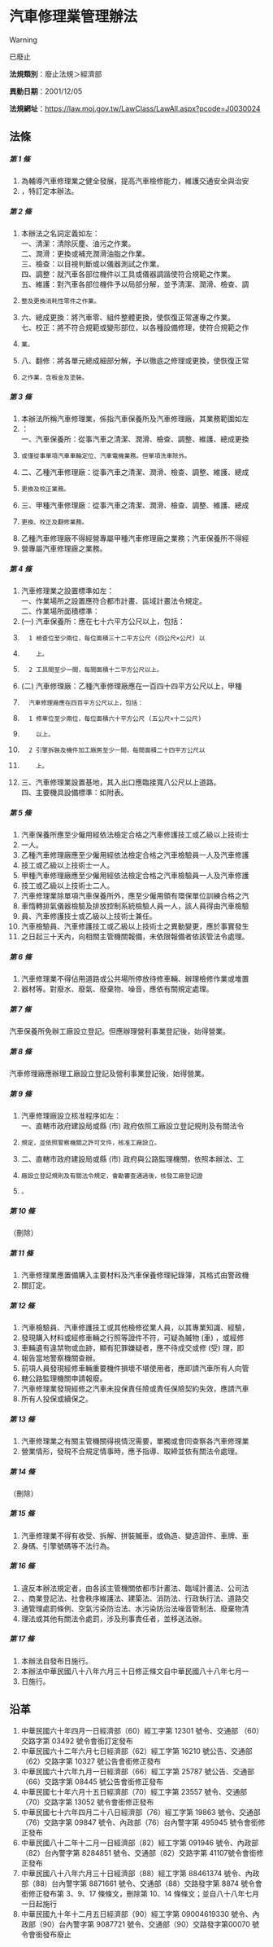 # 汽車修理業管理辦法


> [!WARNING]
> 已廢止


**法規類別**：廢止法規＞經濟部

**異動日期**：2001/12/05  

**法規網址**：https://law.moj.gov.tw/LawClass/LawAll.aspx?pcode=J0030024



## 法條
##### 第 1 條
1. 為輔導汽車修理業之健全發展，提高汽車檢修能力，維護交通安全與治安
1. ，特訂定本辦法。

##### 第 2 條
1. 本辦法之名詞定義如左：  
一、清潔：清除灰塵、油污之作業。  
二、潤滑：更換或補充潤滑油脂之作業。  
三、檢查：以目視判斷或以儀器測試之作業。  
四、調整：就汽車各部位機件以工具或儀器調諧使符合規範之作業。  
五、維護：對汽車各部位機件予以局部分解，並予清潔、潤滑、檢查、調
1.     整及更換消耗性零件之作業。
1. 六、總成更換：將汽車零、組件整體更換，使恢復正常運專之作業。  
七、校正：將不符合規範或變形部位，以各種設備修理，使符合規範之作
1.     業。
1. 八、翻修：將各單元總成細部分解，予以徹底之修理或更換，使恢復正常
1.     之作業，含板金及塗裝。

##### 第 3 條
1. 本辦法所稱汽車修理業，係指汽車保養所及汽車修理廠，其業務範圍如左
1. ：  
一、汽車保養所：從事汽車之清潔、潤滑、檢查、調整、維護、總成更換
1.     或僅從事單項汽車車輪定位、汽車電機業務。但單項洗車除外。
1. 二、乙種汽車修理廠：從事汽車之清潔、潤滑、檢查、調整、維護、總成
1.     更換及校正業務。
1. 三、甲種汽車修理廠：從事汽車之清潔、潤滑、檢查、調整、維護、總成
1.     更換、校正及翻修業務。
1. 乙種汽車修理廠不得經營專屬甲種汽車修理廠之業務；汽車保養所不得經
1. 營專屬汽車修理廠之業務。

##### 第 4 條
1. 汽車修理業之設置標準如左：  
一、作業場所之設置應符合都市計畫、區域計畫法令規定。  
二、作業場所面積標準：
1.  (一) 汽車保養所：應在七十六平方公尺以上，包括：
1.       1 檢查位至少兩位，每位面積三十二平方公尺 (四公尺×公尺) 以
1.         上。
1.       2 工具間至少一間，每間面積十二平方公尺以上。
1.  (二) 汽車修理廠：乙種汽車修理廠應在一百四十四平方公尺以上，甲種
1.       汽車修理廠應在四百平方公尺以上，包括：
1.       1 修車位至少兩位，每位面積六十平方公尺 (五公尺×十二公尺)
1.         以上。
1.       2 引擎拆裝及機件加工廠房至少一間，每間面積二十四平方公尺以
1.         上。
1. 三、汽車修理業設置基地，其入出口應臨接寬八公尺以上道路。  
四、主要機具設備標準：如附表。

##### 第 5 條
1. 汽車保養所應至少僱用經依法檢定合格之汽車修護技工或乙級以上技術士
1. 一人。
1. 乙種汽車修理廠應至少僱用經依法檢定合格之汽車檢驗員一人及汽車修護
1. 技工或乙級以上技術士一人。
1. 甲種汽車修理廠應至少僱用經依法檢定合格之汽車檢驗員一人及汽車修護
1. 技工或乙級以上技術士二人。
1. 汽車修理業除單項汽車保養所外，應至少僱用領有環保單位訓練合格之汽
1. 車惰轉排氣儀器檢驗及排放控制系統檢驗人員一人，該人員得由汽車檢驗
1. 員、汽車修護技士或乙級以上技術士兼任。
1. 汽車檢驗員、汽車修護技工或乙級以上技術士之異動變更，應於事實發生
1. 之日起三十天內，向相關主管機關報備，未依限報備者依該管法令處理。

##### 第 6 條
1. 汽車修理業不得佔用道路或公共場所停放待修車輛、辦理檢修作業或堆置
1. 器材等。對廢水、廢氣、廢棄物、噪音，應依有關規定處理。

##### 第 7 條
汽車保養所免辦工廠設立登記。但應辦理營利事業登記後，始得營業。

##### 第 8 條
汽車修理廠應辦理工廠設立登記及營利事業登記後，始得營業。

##### 第 9 條
1. 汽車修理廠設立核准程序如左：  
一、直轄市政府建設局或縣 (市) 政府依照工廠設立登記規則及有關法令
1.     規定，並依照警察機關之許可文件，核准工廠設立。
1. 二、直轄市政府建設局或縣 (市) 政府與公路監理機關，依照本辦法、工
1.     廠設立登記規則及有關法令規定，會勘審查通過後，核發工廠登記證
1.     。

##### 第 10 條
（刪除）

##### 第 11 條
1. 汽車修理業應置備購入主要材料及汽車保養修理紀錄簿，其格式由警政機
1. 關訂定。

##### 第 12 條
1. 汽車檢驗員、汽車修護技工或其他檢修從業人員，以其專業知識、經驗，
1. 發現購入材料或經修車輛之行照等證件不符，可疑為贓物 (車) ，或經修
1. 車輛遺有違禁物或血跡，顯有犯罪嫌疑者，應不待成交或修 (受) 理，即
1. 報告當地警察機關查辦。
1. 前項人員發現經修車輛重要機件損壞不堪使用者，應即請汽車所有人向管
1. 轄公路監理機關申請報廢。
1. 汽車修理業發現經修之汽車未投保責任險或責任保險契約失效，應請汽車
1. 所有人投保或續保之。

##### 第 13 條
1. 汽車修理業之有關主管機關得視情況需要，單獨或會同查察各汽車修理業
1. 營業情形，發現不合規定情事時，應予指導、取締並依有關法令處理。

##### 第 14 條
（刪除）

##### 第 15 條
1. 汽車修理業不得有收受、拆解、拼裝贓車，或偽造、變造證件、車牌、車
1. 身碼、引擎號碼等不法行為。

##### 第 16 條
1. 違反本辦法規定者，由各該主管機關依都市計畫法、臨域計畫法、公司法
1. 、商業登記法、社會秩序維護法、建築法、消防法、行政執行法、道路交
1. 通管理處罰條例、空氣污染防治法、水污染防治法噪音管制法、廢棄物清
1. 理法或其他有關法令處罰，涉及刑事責任者，並移送法辦。

##### 第 17 條
1. 本辦法自發布日施行。
1. 本辦法中華民國八十八年六月三十日修正條文自中華民國八十八年七月一
1. 日施行。

## 沿革
1. 中華民國六十年四月一日經濟部（60）經工字第 12301  號令、交通部
 （60）交路字第 03492 號令會銜訂定發布
1. 中華民國六十二年六月七日經濟部（62）經工字第 16210  號公告、交通部（62）交路字第 10327  號公告會銜修正發布
1. 中華民國六十六年九月一日經濟部（66）經工字第 25787  號公告、交通部（66）交路字第 08445  號公告會銜修正發布
1. 中華民國七十年六月十五日經濟部（70）經工字第 23557  號令、交通部（70）交路字第 13052  號令會銜修正發布
1. 中華民國七十六年四月二十八日經濟部（76）經工字第 19863  號令、交通部（76）交路字第 09847  號令、內政部（76）台內警字第 495945 號令會銜修正發布
1. 中華民國八十二年十二月一日經濟部（82）經工字第 091946 號令、內政部（82）台內警字第 8284851  號令、交通部（82）交路字第 41107號令會銜修正發布
1. 中華民國八十八年六月三十日經濟部（88）經工字第 88461374 號令、內政部（88）台內警字第 8871661  號令、交通部（88）交路發字第 8874 號令會銜修正發布第 3、9、17 條條文，刪除第 10、14 條條文；並自八十八年七月一日起施行
1. 中華民國九十年十二月五日經濟部（90）經工字第 09004619330  號令、內政部（90）台內警字第 9087721  號令、交通部（90）交路發字第00070 號令會銜發布廢止
